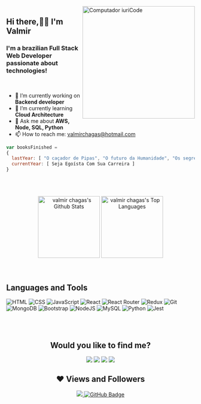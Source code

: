 <img src="https://raw.githubusercontent.com/MicaelliMedeiros/micaellimedeiros/master/image/computer-illustration.png" min-width="3500px" max-width="300px" width="300px" align="right" alt="Computador iuriCode">

## Hi there,👏🏼 I'm Valmir


### I'm a brazilian Full Stack Web Developer passionate about technologies!
<br />


- 🔭 I’m currently working on **Backend developer**
- 🌱 I’m currently learning **Cloud Architecture**
- 💬 Ask me about **AWS, Node, SQL, Python**
- 📫 How to reach me: valmirchagas@hotmail.com

```js
var booksFinished = 
{
  lastYear: [ "O caçador de Pipas", "O futuro da Humanidade", "Os segredos da mente milionária" ],
  currentYear: [ Seja Egoísta Com Sua Carreira ]
}	

```

##
<br />
<br />

<div align="center">
  <a href="https://github.com/vschagas/github-readme-stats"><img height="165em" alt="valmir chagas's Github Stats" src="https://github-readme-stats.vercel.app/api?username=vschagas&show_icons=true&include_all_commits=true&count_private=true&theme=react&hide_border=false&bg_color=0D1117" /></a>
  <a href="https://github.com/vschagas/github-readme-stats"><img height="165em" alt="valmir chagas's Top Languages" src="https://github-readme-stats.vercel.app/api/top-langs/?username=vschagas&langs_count=8&count_private=true&layout=compact&theme=react&hide_border=false&bg_color=0D1117"/>
	</a>
</div>

<!--[![GitHub Streak](https://streak-stats.demolab.com/?user=vschagas&theme=react)](https://git.io/streak-stats) -->


<br />
<br />

## Languages and Tools
![HTML](https://img.shields.io/badge/HTML5-E34F26?style=for-the-badge&logo=html5&logoColor=white)
![CSS](https://img.shields.io/badge/CSS3-1572B6?style=for-the-badge&logo=css3&logoColor=white)
![JavaScript](https://img.shields.io/badge/JavaScript-323330?style=for-the-badge&logo=javascript&logoColor=F7DF1E)
![React](https://img.shields.io/badge/react-%2320232a.svg?style=for-the-badge&logo=react&logoColor=%2361DAFB)
![React Router](https://img.shields.io/badge/React_Router-CA4245?style=for-the-badge&logo=react-router&logoColor=white)
![Redux](https://img.shields.io/badge/redux-%23593d88.svg?style=for-the-badge&logo=redux&logoColor=white)
![Git](https://img.shields.io/badge/GIT-E44C30?style=for-the-badge&logo=git&logoColor=white)
![MongoDB](https://img.shields.io/badge/MongoDB-%234ea94b.svg?style=for-the-badge&logo=mongodb&logoColor=white)
![Bootstrap](https://img.shields.io/badge/bootstrap-%23563D7C.svg?style=for-the-badge&logo=bootstrap&logoColor=white)
![NodeJS](https://img.shields.io/badge/Node.js-339933?style=for-the-badge&logo=nodedotjs&logoColor=white)
![MySQL](https://img.shields.io/badge/mysql-%2300f.svg?style=for-the-badge&logo=mysql&logoColor=white)
![Python](https://img.shields.io/badge/python-3670A0?style=for-the-badge&logo=python&logoColor=ffdd54)
![Jest](https://img.shields.io/badge/-jest-%23C21325?style=for-the-badge&logo=jest&logoColor=white)


<br />
<br />
<div align="center">
	
## Would you like to find me?
	
<div align="center">
  <!-- <a href="https://www.youtube.com/channel/UC_-uuuZbY0AAt9CViNzvc-Q" target="_blank"><img src="https://img.shields.io/badge/YouTube-FF0000?style=for-the-badge&logo=youtube&logoColor=white" target="_blank"></a> -->
  <a href="https://www.instagram.com/economiaparacrianca/" target="_blank"><img src="https://img.shields.io/badge/-Instagram-%23E4405F?style=for-the-badge&logo=instagram&logoColor=white" target="_blank"></a>
 <!-- <a href="https://discord" target="_blank"><img src="https://img.shields.io/badge/Discord-7289DA?style=for-the-badge&logo=discord&logoColor=white" target="_blank"></a> -->
  <a href="mailto:valmirchagas@hotmail.com"><img src="https://img.shields.io/badge/Microsoft_Outlook-0078D4?style=for-the-badge&logo=microsoft-outlook&logoColor=b"></a>
  <a href="https://www.linkedin.com/in/vchagas/" target="_blank"><img src="https://img.shields.io/badge/-LinkedIn-%230077B5?style=for-the-badge&logo=linkedin&logoColor=white" target="_blank"></a>
  <a href="https://www.hackerrank.com/valmirchagas88" target="_blank"><img src="https://img.shields.io/badge/-Hackerrank-2EC866?style=for-the-badge&logo=HackerRank&logoColor=white" target="_blank"></a>
</div>


## ❤ Views and Followers
<div align="center">
	<a href="https://github.com/Meghna-DAS/github-profile-views-counter">
		<img src="https://komarev.com/ghpvc/?username=vschagas">
	</a>
	<a href="https://github.com/vschagastab=followers"><img src="https://img.shields.io/github/followers/vschagas?label=Followers&style=social" 			alt="GitHub Badge"></a>
</div> 
</div>




<!-- **Para utilizar modo tabela** | Languages  | Frameworks and Technologies | Tools |   
|---|---|---|
|<div id='lojc' align="center"><img src="https://github.com/MateusHoffman/MateusHoffman/blob/main/img/JavaScript.svg" width="30" height="30"/></div>|<div id='lojc' align="center"><img src="https://github.com/devicons/devicon/blob/1119b9f84c0290e0f0b38982099a2bd027a48bf1/icons/react/react-original.svg" width="30" height="30"/>&nbsp;&nbsp;<img src="https://github.com/devicons/devicon/blob/master/icons/git/git-original.svg" width="30" height="30"/>&nbsp;&nbsp;<img src="img/testing-library.svg" width="30" height="30"/>&nbsp;&nbsp;<img src="https://github.com/devicons/devicon/blob/1119b9f84c0290e0f0b38982099a2bd027a48bf1/icons/redux/redux-original.svg" width="30" height="30"/>&nbsp;&nbsp;<img src="https://github.com/devicons/devicon/blob/master/icons/bootstrap/bootstrap-original.svg" width="30" height="30"/>&nbsp;&nbsp;<img src="https://github.com/MateusHoffman/MateusHoffman/blob/main/img/HTML.svg" width="30" height="30"/>&nbsp;&nbsp;<img src="img/CSS.svg" width="30" height="30"/>&nbsp;&nbsp;<img src="https://github.com/MateusHoffman/MateusHoffman/blob/main/img/NPM.svg" width="30" height="30"/>&nbsp;&nbsp;<img src="https://github.com/MateusHoffman/MateusHoffman/blob/main/img/WordPress.svg" width="30" height="30"/></div>|<div id='lojc' align="center"><img src="https://github.com/devicons/devicon/blob/master/icons/vscode/vscode-original.svg" width="30" height="30"/>&nbsp;&nbsp;<img src="https://github.com/MateusHoffman/MateusHoffman/blob/main/img/GitHub.svg" width="30" height="30" background-color="white"/>&nbsp;&nbsp;<img src="https://github.com/devicons/devicon/blob/master/icons/figma/figma-original.svg" width="30" height="30"/></div>|-->
